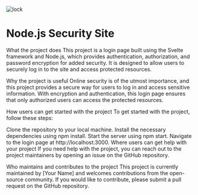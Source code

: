 ![lock](https://user-images.githubusercontent.com/60754393/235303876-5cae66e8-0146-4ef8-a857-2ba426fdd52b.jpg)

# Node.js Security Site

What the project does
This project is a login page built using the Svelte framework and Node.js, which provides authentication, authorization, and password encryption for added security. It is designed to allow users to securely log in to the site and access protected resources.

Why the project is useful
Online security is of the utmost importance, and this project provides a secure way for users to log in and access sensitive information. With encryption and authentication, this login page ensures that only authorized users can access the protected resources.

How users can get started with the project
To get started with the project, follow these steps:

Clone the repository to your local machine.
Install the necessary dependencies using npm install.
Start the server using npm start.
Navigate to the login page at http://localhost:3000.
Where users can get help with your project
If you need help with the project, you can reach out to the project maintainers by opening an issue on the GitHub repository.

Who maintains and contributes to the project
This project is currently maintained by [Your Name] and welcomes contributions from the open-source community. If you would like to contribute, please submit a pull request on the GitHub repository.
